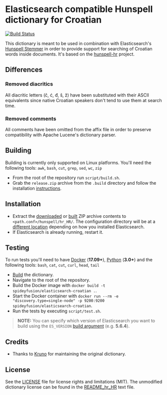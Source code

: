 # Elasticsearch compatible Hunspell dictionary for Croatian

[![Build Status](https://travis-ci.org/spideyfusion/elasticsearch-croatian.svg?branch=master)](https://travis-ci.org/spideyfusion/elasticsearch-croatian)

This dictionary is meant to be used in combination with Elasticsearch's [Hunspell Stemmer](https://www.elastic.co/guide/en/elasticsearch/guide/current/hunspell.html) in order to provide support for searching of Croatian words inside documents. It's based on the [hunspell-hr](https://github.com/krunose/hunspell-hr) project.

## Differences

### Removed diacritics

All diacritic letters (č, ć, đ, š, ž) have been substituted with their ASCII equivalents since native Croatian speakers don't tend to use them at search time.

### Removed comments

All comments have been omitted from the affix file in order to preserve compatibility with Apache Lucene's dictionary parser.

## Building

Building is currently only supported on Linux platforms. You'll need the following tools: `awk`, `bash`, `cut`, `grep`, `sed`, `wc`, `zip`

* From the root of the repository run `script/build.sh`.
* Grab the `release.zip` archive from the `.build` directory and follow the installation [instructions](#installation).

## Installation

* Extract the [downloaded](https://github.com/spideyfusion/elasticsearch-croatian/releases/latest) or [built](#building) ZIP archive contents to `<path.conf>/hunspell/hr_HR/`. The configuration directory will be at a [different location](https://www.elastic.co/guide/en/elasticsearch/reference/current/settings.html#config-files-location) depending on how you installed Elasticsearch.
* If Elasticsearch is already running, restart it.

## Testing

To run tests you'll need to have [Docker](https://www.docker.com/) (**17.09+**), [Python](https://www.python.org/) (**3.0+**) and the following tools: `bash`, `cat`, `cut`, `curl`, `head`, `tail`

* [Build](#building) the dictionary.
* Navigate to the root of the repository.
* Build the Docker image with `docker build -t spideyfusion/elasticsearch-croatian .`.
* Start the Docker container with `docker run --rm -e "discovery.type=single-node" -p 9200:9200 spideyfusion/elasticsearch-croatian`.
* Run the tests by executing `script/test.sh`.

> **NOTE:** You can specify which version of Elasticsearch you want to build using the `ES_VERSION` [build argument](https://docs.docker.com/engine/reference/commandline/build/#set-build-time-variables---build-arg) (e.g. **5.6.4**).

## Credits

* Thanks to [Kruno](https://github.com/krunose) for maintaining the original dictionary.

## License

See the [LICENSE](LICENSE.md) file for license rights and limitations (MIT). The unmodified dictionary license can be found in the [README_hr_HR](README_hr_HR.txt) text file.
